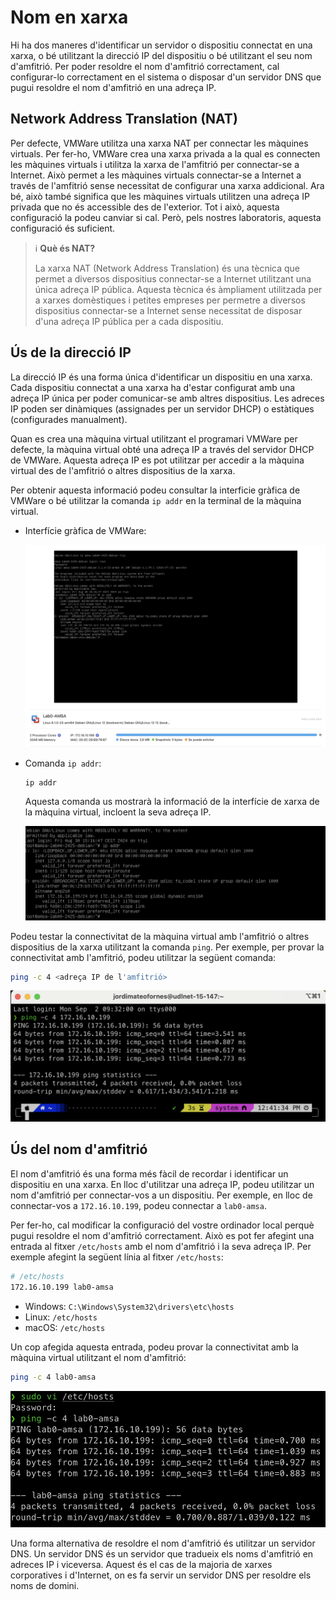 # Nom en xarxa

Hi ha dos maneres d'identificar un servidor o dispositiu connectat en una xarxa, o bé utilitzant la direcció IP del dispositiu o bé utilitzant el seu nom d'amfitrió. Per poder resoldre el nom d'amfitrió correctament, cal configurar-lo correctament en el sistema o disposar d'un servidor DNS que pugui resoldre el nom d'amfitrió en una adreça IP.

## Network Address Translation (NAT)

Per defecte, VMWare utilitza una xarxa NAT per connectar les màquines virtuals. Per fer-ho, VMWare crea una xarxa privada a la qual es connecten les màquines virtuals i utilitza la xarxa de l'amfitrió per connectar-se a Internet. Això permet a les màquines virtuals connectar-se a Internet a través de l'amfitrió sense necessitat de configurar una xarxa addicional. Ara bé, això també significa que les màquines virtuals utilitzen una adreça IP privada que no és accessible des de l'exterior. Tot i això, aquesta configuració la podeu canviar si cal. Però, pels nostres laboratoris, aquesta configuració és suficient.

> ℹ️ **Què és NAT?**
>
> La xarxa NAT (Network Address Translation) és una tècnica que permet a diversos dispositius connectar-se a Internet utilitzant una única adreça IP pública. Aquesta tècnica és àmpliament utilitzada per a xarxes domèstiques i petites empreses per permetre a diversos dispositius connectar-se a Internet sense necessitat de disposar d'una adreça IP pública per a cada dispositiu.

## Ús de la direcció IP

La direcció IP és una forma única d'identificar un dispositiu en una xarxa. Cada dispositiu connectat a una xarxa ha d'estar configurat amb una adreça IP única per poder comunicar-se amb altres dispositius. Les adreces IP poden ser dinàmiques (assignades per un servidor DHCP) o estàtiques (configurades manualment).

Quan es crea una màquina virtual utilitzant el programari VMWare per defecte, la màquina virtual obté una adreça IP a través del servidor DHCP de VMWare. Aquesta adreça IP es pot utilitzar per accedir a la màquina virtual des de l'amfitrió o altres dispositius de la xarxa.

Per obtenir aquesta informació podeu consultar la interficie gràfica de VMWare o bé utilitzar la comanda `ip addr` en la terminal de la màquina virtual.

- Interfície gràfica de VMWare:

  ![Interfície gràfica de VMWare](./figures/hosts/vmware-network.png)

- Comanda `ip addr`:

  ```bash
  ip addr
  ```

  Aquesta comanda us mostrarà la informació de la interfície de xarxa de la màquina virtual, incloent la seva adreça IP.

  ![Comanda `ip addr`](./figures/hosts/ip-addr.png)

Podeu testar la connectivitat de la màquina virtual amb l'amfitrió o altres dispositius de la xarxa utilitzant la comanda `ping`. Per exemple, per provar la connectivitat amb l'amfitrió, podeu utilitzar la següent comanda:

```bash
ping -c 4 <adreça IP de l'amfitrió>
```

![Prova de connectivitat](./figures/hosts/ping.png)

## Ús del nom d'amfitrió

El nom d'amfitrió és una forma més fàcil de recordar i identificar un dispositiu en una xarxa. En lloc d'utilitzar una adreça IP, podeu utilitzar un nom d'amfitrió per connectar-vos a un dispositiu. Per exemple, en lloc de connectar-vos a `172.16.10.199`, podeu connectar a `lab0-amsa`.

Per fer-ho, cal modificar la configuració del vostre ordinador local perquè pugui resoldre el nom d'amfitrió correctament. Això es pot fer afegint una entrada al fitxer `/etc/hosts` amb el nom d'amfitrió i la seva adreça IP. Per exemple afegint la següent línia al fitxer `/etc/hosts`:

```bash
# /etc/hosts
172.16.10.199 lab0-amsa
```

- Windows: `C:\Windows\System32\drivers\etc\hosts`
- Linux: `/etc/hosts`
- macOS: `/etc/hosts`

Un cop afegida aquesta entrada, podeu provar la connectivitat amb la màquina virtual utilitzant el nom d'amfitrió:

```bash
ping -c 4 lab0-amsa
```

![Prova de connectivitat amb el nom d'amfitrió](./figures/hosts/ping-hostname.png)

Una forma alternativa de resoldre el nom d'amfitrió és utilitzar un servidor DNS. Un servidor DNS és un servidor que tradueix els noms d'amfitrió en adreces IP i viceversa. Aquest és el cas de la majoria de xarxes corporatives i d'Internet, on es fa servir un servidor DNS per resoldre els noms de domini.
